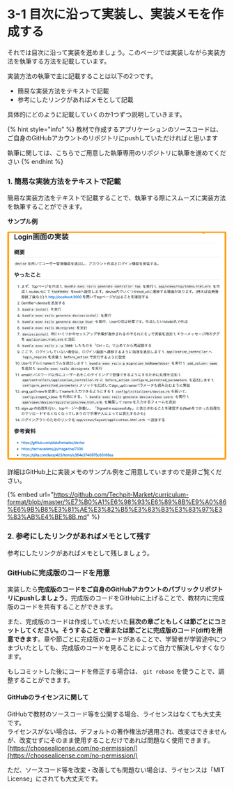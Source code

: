# 3-1 目次に沿って実装し、実装メモを作成する

それでは目次に沿って実装を進めましょう。このページでは実装しながら実装方法を執筆する方法を記載しています。

実装方法の執筆で主に記載することは以下の2つです。

* 簡易な実装方法をテキストで記載
* 参考にしたリンクがあればメモとして記載

具体的にどのように記載していくのか1つずつ説明していきます。

{% hint style="info" %}
教材で作成するアプリケーションのソースコードは、ご自身のGitHubアカウントのリポジトリにpushしていただければと思います

執筆に関しては、こちらでご用意した執筆専用のリポジトリに執筆を進めてください
{% endhint %}



### 1. 簡易な実装方法をテキストで記載

簡易な実装方法をテキストで記載することで、執筆する際にスムーズに実装方法を執筆することができます。

**サンプル例**

![](../.gitbook/assets/89ea2be6fec18a9b9bddf52d66d00735.png)



詳細はGitHub上に実装メモのサンプル例をご用意していますので是非ご覧ください。

{% embed url="https://github.com/Techpit-Market/curriculum-format/blob/master/%E7%B0%A1%E6%98%93%E6%89%8B%E9%A0%86%E6%9B%B8%E3%81%AE%E3%82%B5%E3%83%B3%E3%83%97%E3%83%AB%E4%BE%8B.md" %}



### 2. 参考にしたリンクがあればメモとして残す

参考にしたリンクがあればメモとして残しましょう。



### **GitHubに完成版のコードを用意**

実装したら**完成版のコードをご自身のGitHubアカウントのパブリックリポジトリにpushしましょう**。完成版のコードをGitHubに上げることで、教材内に完成版のコードを共有することができます。

また、完成版のコードは作成していただいた**目次の章ごともしくは節ごとにコミットしてください。そうすることで章または節ごとに完成版のコード\(diff\)を用意できます**。章や節ごとに完成版のコードがあることで、学習者が学習途中につまづいたとしても、完成版のコードを見ることによって自力で解決しやすくなります。

もしコミットした後にコードを修正する場合は、 `git rebase` を使うことで、調整することができます。



#### GitHubのライセンスに関して

GitHubで教材のソースコード等を公開する場合、ライセンスはなくても大丈夫です。  
ライセンスがない場合は、デフォルトの著作権法が適用され、改変はできませんが、改変せずにそのまま使用することだけであれば問題なく使用できます。  
[https://choosealicense.com/no-permission/](https://choosealicense.com/no-permission/)

ただ、ソースコード等を改変・改善しても問題ない場合は、ライセンスは「MIT License」にされても大丈夫です。

